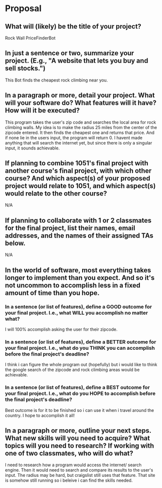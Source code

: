 # Proposal

## What will (likely) be the title of your project?

Rock Wall PriceFinderBot

## In just a sentence or two, summarize your project. (E.g., "A website that lets you buy and sell stocks.")

This Bot finds the cheapest rock climbing near you.

## In a paragraph or more, detail your project. What will your software do? What features will it have? How will it be executed?

This program takes the user's zip code and searches the local area for rock climbing walls. My idea is to make the radius 25 miles from the center of the zipcode entered. It then finds the cheapest one and returns that price. And if none lie in the users input, the program will return 0. I havent made anything that will search the internet yet, but since there is only a singular input, it sounds achievable.


## If planning to combine 1051's final project with another course's final project, with which other course? And which aspect(s) of your proposed project would relate to 1051, and which aspect(s) would relate to the other course?

N/A

## If planning to collaborate with 1 or 2 classmates for the final project, list their names, email addresses, and the names of their assigned TAs below.

N/A

## In the world of software, most everything takes longer to implement than you expect. And so it's not uncommon to accomplish less in a fixed amount of time than you hope.

### In a sentence (or list of features), define a GOOD outcome for your final project. I.e., what WILL you accomplish no matter what?

I will 100% accomplish asking the user for their zipcode.

### In a sentence (or list of features), define a BETTER outcome for your final project. I.e., what do you THINK you can accomplish before the final project's deadline?

I think i can figure the whole program out (hopefully) but i would like to think the google search of the zipcode and rock climbing areas would be achievable.

### In a sentence (or list of features), define a BEST outcome for your final project. I.e., what do you HOPE to accomplish before the final project's deadline?

Best outcome is for it to be finished so i can use it when i travel around the country. I hope to accomplish it all!

## In a paragraph or more, outline your next steps. What new skills will you need to acquire? What topics will you need to research? If working with one of two classmates, who will do what?

I need to research how a program would access the internet/ search engine. Then it would need to search and compare its results to the user's input. The radius may be hard, but craigslist still uses that feature. That site is somehow still running so i beleive i can find the skills needed.
